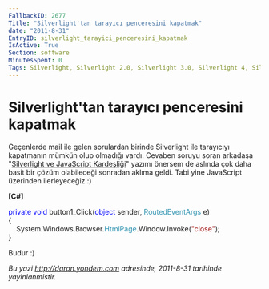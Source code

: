 ```yaml
---
FallbackID: 2677
Title: "Silverlight'tan tarayıcı penceresini kapatmak"
date: "2011-8-31"
EntryID: silverlight_tarayici_penceresini_kapatmak
IsActive: True
Section: software
MinutesSpent: 0
Tags: Silverlight, Silverlight 2.0, Silverlight 3.0, Silverlight 4, Silverlight 5
---
```

# Silverlight'tan tarayıcı penceresini kapatmak
Geçenlerde mail ile gelen sorulardan birinde Silverlight ile tarayıcıyı
kapatmanın mümkün olup olmadığı vardı. Cevaben soruyu soran arkadaşa
"[Silverlight ve JavaScript
Kardeşliği](http://daron.yondem.com/tr/post/a1426eb0-7120-4a66-9d5c-de5027fd59ed)"
yazımı önersem de aslında çok daha basit bir çözüm olabileceği sonradan
aklıma geldi. Tabi yine JavaScript üzerinden ilerleyeceğiz :)

**[C\#]**

<span style="color:blue;">private</span> <span
style="color:blue;">void</span> button1\_Click(<span
style="color:blue;">object</span> sender, <span
style="color:#2b91af;">RoutedEventArgs</span> e)\
{\
    System.Windows.Browser.<span
style="color:#2b91af;">HtmlPage</span>.Window.Invoke(<span
style="color:#a31515;">"close"</span>);\
}

Budur :)



*Bu yazi http://daron.yondem.com adresinde, 2011-8-31 tarihinde yayinlanmistir.*
